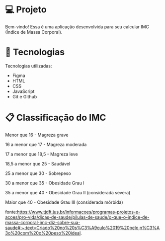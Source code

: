 # 💻 Projeto
Bem-vindo! Essa é uma aplicação desenvolvida para seu calcular IMC (Índice de Massa Corporal).


# 🚀 Tecnologias
Tecnologias utilizadas:

- Figma
- HTML
- CSS
- JavaScript
- Git e Github


# 📋 Classificação do IMC
 
Menor que 16 - Magreza grave

16 a menor que 17 - Magreza moderada

17 a menor que 18,5 - Magreza leve

18,5 a menor que 25 - Saudável

25 a menor que 30 - Sobrepeso

30 a menor que 35 - Obesidade Grau I

35 a menor que 40 - Obesidade Grau II (considerada severa)

Maior que 40 - Obesidade Grau III (considerada mórbida)

fonte:https://www.tjdft.jus.br/informacoes/programas-projetos-e-acoes/pro-vida/dicas-de-saude/pilulas-de-saude/o-que-o-indice-de-massa-corporal-imc-diz-sobre-sua-saude#:~:text=Criado%20no%20s%C3%A9culo%2019%20pelo,n%C3%A3o%20com%20o%20peso%20ideal.